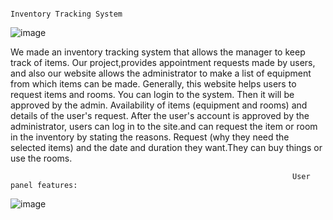                                                                     Inventory Tracking System
                                                                  
   ![image](https://user-images.githubusercontent.com/42066464/163713065-47fa6671-e109-41c2-af60-9135a3eadc54.png)

We made an inventory tracking system that allows the manager to keep track of items. Our project,provides appointment requests made by users, and also our website allows the administrator to make a list of equipment from which items can be made. Generally, this website helps users to request items and rooms. You can login to the system. Then it will be approved by the admin. Availability of items (equipment and rooms) and details of the user's request. After the user's account is approved by the administrator, users can log in to the site.and can request the item or room in the inventory by stating the reasons. Request (why they need the selected items) and the date and duration they want.They can buy things or use the rooms.

                                                                   User panel features:
                                                                
   ![image](https://user-images.githubusercontent.com/42066464/163713196-ac6ca745-8990-4895-8c35-9cde3161dac7.png)


